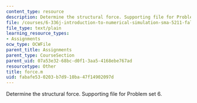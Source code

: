 ```yaml
---
content_type: resource
description: Determine the structural force. Supporting file for Problem set 6.
file: /courses/6-336j-introduction-to-numerical-simulation-sma-5211-fall-2003/fabafe530203b7d910ba47f14902097d_force.m
file_type: text/plain
learning_resource_types:
- Assignments
ocw_type: OCWFile
parent_title: Assignments
parent_type: CourseSection
parent_uid: 07a53e32-68bc-d0f1-3aa5-4168ebe767ad
resourcetype: Other
title: force.m
uid: fabafe53-0203-b7d9-10ba-47f14902097d
---
```

Determine the structural force. Supporting file for Problem set 6.

